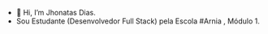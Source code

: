 - 👋 Hi, I’m  Jhonatas Dias.
- Sou Estudante (Desenvolvedor Full Stack) pela Escola  #Arnia , Módulo 1.

<!---
JonhDias/JonhDias is a ✨ special ✨ repository because its `README.md` (this file) appears on your GitHub profile.
You can click the Preview link to take a look at your changes.
--->
